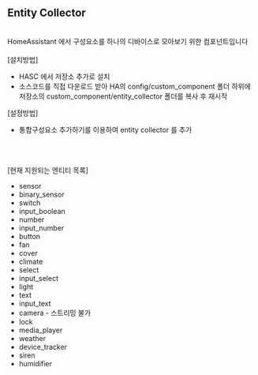 ## Entity Collector  
<br>
HomeAssistant 에서 구성요소를 하나의 디바이스로 모아보기 위한 컴포넌트입니다
<br>
<br>
[설치방법]  

* HASC 에서 저장소 추가로 설치
* 소스코드를 직접 다운로드 받아 HA의 config/custom_component 폴더 하위에 저장소의 custom_component/entity_collector 폴더를 복사 후 재시작

[설정방법]

* 통합구성요소 추가하기를 이용하여 entity collector 를 추가
  
<br/>
<br/>

[현재 지원되는 엔티티 목록]<br>
* sensor<br>
* binary_sensor<br>
* switch<br>
* input_boolean<br>
* number<br>
* input_number<br>
* button<br>
* fan<br>
* cover<br>
* climate<br>
* select<br>
* input_select<br>
* light<br>
* text<br>
* input_text<br>
* camera - 스트리밍 불가<br>
* lock<br>
* media_player<br>
* weather<br>
* device_tracker<br>
* siren<br>
* humidifier<br>

